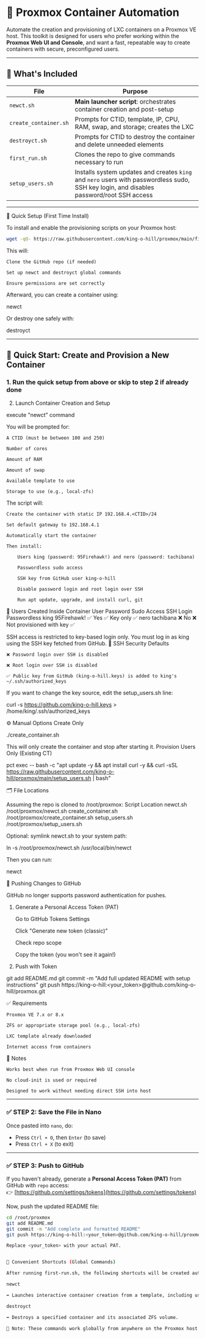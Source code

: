 # 🧰 Proxmox Container Automation

Automate the creation and provisioning of LXC containers on a Proxmox VE host. This toolkit is designed for users who prefer working within the **Proxmox Web UI and Console**, and want a fast, repeatable way to create containers with secure, preconfigured users.

---

## 📁 What's Included

| File                  | Purpose |
|-----------------------|---------|
| `newct.sh`            | **Main launcher script**: orchestrates container creation and post-setup |
| `create_container.sh` | Prompts for CTID, template, IP, CPU, RAM, swap, and storage; creates the LXC |
| `destroyct.sh`        | Prompts for CTID to destroy the container and delete unneeded elements |
| `first_run.sh`        | Clones the repo to give commands necessary to run |
| `setup_users.sh`      | Installs system updates and creates `king` and `nero` users with passwordless sudo, SSH key login, and disables password/root SSH access |

---

🚀 Quick Setup (First Time Install)

To install and enable the provisioning scripts on your Proxmox host:

```bash
wget -qO- https://raw.githubusercontent.com/king-o-hill/proxmox/main/first-run.sh | bash
```

This will:

    Clone the GitHub repo (if needed)

    Set up newct and destroyct global commands

    Ensure permissions are set correctly

Afterward, you can create a container using:

newct

Or destroy one safely with:

destroyct

---

## 🚀 Quick Start: Create and Provision a New Container

### 1. Run the quick setup from above or skip to step 2 if already done

2. Launch Container Creation and Setup

execute "newct" command

You will be prompted for:

    A CTID (must be between 100 and 250)

    Number of cores

    Amount of RAM

    Amount of swap

    Available template to use

    Storage to use (e.g., local-zfs)

The script will:

    Create the container with static IP 192.168.4.<CTID>/24

    Set default gateway to 192.168.4.1

    Automatically start the container

    Then install:

        Users king (password: 95Firehawk!) and nero (password: tachibana)

        Passwordless sudo access

        SSH key from GitHub user king-o-hill

        Disable password login and root login over SSH

        Run apt update, upgrade, and install curl, git

👥 Users Created Inside Container
User	Password	Sudo Access	SSH Login	Passwordless
king	95Firehawk!	✅ Yes	✅ Key only	✅
nero	tachibana	❌ No	❌ Not provisioned with key	✅

SSH access is restricted to key-based login only. You must log in as king using the SSH key fetched from GitHub.
🔐 SSH Security Defaults

    ❌ Password login over SSH is disabled

    ❌ Root login over SSH is disabled

    ✅ Public key from GitHub (king-o-hill.keys) is added to king's ~/.ssh/authorized_keys

If you want to change the key source, edit the setup_users.sh line:

curl -s https://github.com/king-o-hill.keys > /home/king/.ssh/authorized_keys

⚙️ Manual Options
Create Only

./create_container.sh

This will only create the container and stop after starting it.
Provision Users Only (Existing CT)

pct exec <CTID> -- bash -c "apt update -y && apt install curl -y && curl -sSL https://raw.githubusercontent.com/king-o-hill/proxmox/main/setup_users.sh | bash"

🗂 File Locations

Assuming the repo is cloned to /root/proxmox:
Script	Location
newct.sh	/root/proxmox/newct.sh
create_container.sh	/root/proxmox/create_container.sh
setup_users.sh	/root/proxmox/setup_users.sh

Optional: symlink newct.sh to your system path:

ln -s /root/proxmox/newct.sh /usr/local/bin/newct

Then you can run:

newct

💾 Pushing Changes to GitHub

GitHub no longer supports password authentication for pushes.
1. Generate a Personal Access Token (PAT)

    Go to GitHub Tokens Settings

    Click "Generate new token (classic)"

    Check repo scope

    Copy the token (you won't see it again!)

2. Push with Token

git add README.md
git commit -m "Add full updated README with setup instructions"
git push https://king-o-hill:<your_token>@github.com/king-o-hill/proxmox.git

✅ Requirements

    Proxmox VE 7.x or 8.x

    ZFS or appropriate storage pool (e.g., local-zfs)

    LXC template already downloaded

    Internet access from containers

📌 Notes

    Works best when run from Proxmox Web UI console

    No cloud-init is used or required

    Designed to work without needing direct SSH into host


</details>

---

### ✅ STEP 2: Save the File in Nano

Once pasted into `nano`, do:

- Press `Ctrl + O`, then `Enter` (to save)
- Press `Ctrl + X` (to exit)

---

### ✅ STEP 3: Push to GitHub

If you haven't already, generate a **Personal Access Token (PAT)** from GitHub with `repo` access:  
👉 [https://github.com/settings/tokens](https://github.com/settings/tokens)

Now, push the updated README file:

```bash
cd /root/proxmox
git add README.md
git commit -m "Add complete and formatted README"
git push https://king-o-hill:<your_token>@github.com/king-o-hill/proxmox.git

Replace <your_token> with your actual PAT.


🔗 Convenient Shortcuts (Global Commands)

After running first-run.sh, the following shortcuts will be created automatically:

newct

➡ Launches interactive container creation from a template, including user setup.

destroyct

➡ Destroys a specified container and its associated ZFS volume.

🧠 Note: These commands work globally from anywhere on the Proxmox host.
